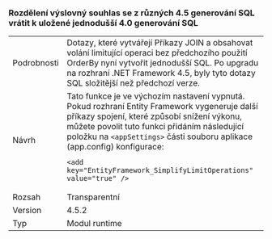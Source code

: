 ### <a name="opt-in-break-to-revert-from-different-45-sql-generation-to-simpler-40-sql-generation"></a>Rozdělení výslovný souhlas se z různých 4.5 generování SQL vrátit k uložené jednodušší 4.0 generování SQL

|   |   |
|---|---|
|Podrobnosti|Dotazy, které vytvářejí Příkazy JOIN a obsahovat volání limitující operaci bez předchozího použití OrderBy nyní vytvořit jednodušší SQL. Po upgradu na rozhraní .NET Framework 4.5, byly tyto dotazy SQL složitější než předchozí verze.|
|Návrh|Tato funkce je ve výchozím nastavení vypnutá. Pokud rozhraní Entity Framework vygeneruje další příkazy spojení, které způsobí snížení výkonu, můžete povolit tuto funkci přidáním následující položku na <code>&lt;appSettings&gt;</code> části souboru aplikace (app.config) konfigurace:<pre><code class="lang-xml">&lt;add key=&quot;EntityFramework_SimplifyLimitOperations&quot; value=&quot;true&quot; /&gt;&#13;&#10;</code></pre>|
|Rozsah|Transparentní|
|Version|4.5.2|
|Typ|Modul runtime|

